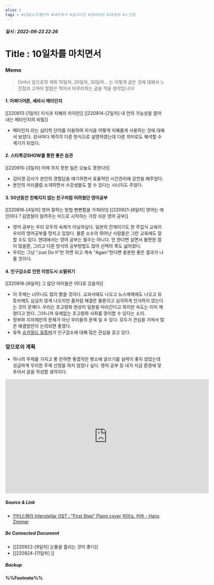 ```yaml
---
alias : 
tags : #1일1노트챌린지 #네트워크 #옵시디언 #원바이원 #10일차 #느낀점
---
```


##### 일시 : 2022-09-23 22:26

# Title : 10일차를 마치면서

### Memo
> [!info] 앞으로의 계획
> 10일차, 20일차, 30일차… 는 이렇게 글쓴 것에 대해서 느낀점과 고쳐야 할점은 적어서 마무리하는 글을 적을 생각입니다!

#### 1. 어쩌다어른, 세바시 메타인지
[[220913-[1일차] 지식과 지혜의 차이란]]
[[220914-[2일차] 내 안의 가능성을 끌어내는 메타인지의 비밀]]
- 메타인지 라는 심리학 단어를 이용하여 지식을 어떻게 지혜롭게 사용하는 것에 대해서 보았다. 강사마다 제각각 다른 방식으로 설명하였는데 다른 의미로도 해석할 수 계기가 되었다.

#### 2. 스타특강SHOW를 통한 좋은 습관
[[220915-[3일차] 어제 하지 못한 일은 오늘도 못한다!]]
- 김미경 강사가 본인의 경험담을 얘기하면서 효율적인 시간관리에 강연을 해주었다.
- 본인의 커리큘럼 소개하면서 수강생들도 할 수 있다는 시너지도 주었다.

#### 3. 50년동안 친해지지 않는 친구처럼 어려웠던 영어공부
[[220916-[4일차] 영어 잘하는 방법 뻔뻔함을 가져라!]]
[[220921-[8일차] 영어는 애인이다？김영철이 알려주는 미드로 시작하는 가장 쉬운 영어 공부]]
- 영어 공부는 우리 모두의 숙제가 아닐까싶다. 일본의 잔재이기도 한 주입식 교육이 우리의 영어공부를 망치고 있었다. 물론 소수의 뛰어난 사람들은 그런 교육에도 잘할 수도 있다. 현대에서는 영어 공부는 필수는 아니다. 안 한다면 살면서 불편한 점이 많을뿐, 그리고 다른 방식의 공부방법도 많아 선택의 폭도 넓어졌다.
- 우리는 그냥 “Just Do It”만 하면 되고 계속 “Again”한다면 충분한 좋은 결과가 나올 것이다.

#### 4. 인구감소로 인한 지방도시 소멸위기
[[220918-[6일차] 그 많던 아이들은 어디로 갔을까]]
- 이 주제는 너무나도 많이 봤을 것이다. 교과서에도 나오고 뉴스매체에도 나오고 유튜브에도 심심치 않게 나오지만 좀처럼 해결은 물론이고 심각하게 인식하지 않는다는 것이 문제다. 우리는 초고령화 현상이 일본을 따라간다고 하지만 속도는 이미 제쳤다고 한다. 그러니까 유례없는 초고령화 사회를 맞이할 수 있다는 소리.
- 정부와 지자체만의 문제가 아닌 우리들의 문제 일 수 있다. 모두가 관심을 가져서 많은 해결방안이 논의되면 좋겠다.
- 유독 [슈카월드 유튜](https://www.youtube.com/watch?v=D1WmehsSXho)[버](https://www.youtube.com/watch?v=MAu2PeRz7b8)가 인구감소에 대해 많은 관심을 갖고 있다.

### 앞으로의 계획
- 하나의 주제를 가지고 롱 런하면 좋겠지만 평소에 글쓰기를 실력이 좋지 않았는데 성급하게 무리한 주제 선정을 하지 않았나 싶다. 영어 공부 등 내가 지금 환경에 맞추어서 글을 작성할 생각이다.

<iframe width="640" height="360" src="https://www.youtube.com/embed/Acv8deK5Rok" title="인터스텔라 Interstellar OST : "First Step" Piano cover 피아노 커버 - Hans Zimmer" frameborder="0" allow="accelerometer; autoplay; clipboard-write; encrypted-media; gyroscope; picture-in-picture" allowfullscreen></iframe>

##### Source & Link
- [인터스텔라 Interstellar OST : "First Step" Piano cover 피아노 커버 - Hans Zimmer](https://youtu.be/Acv8deK5Rok)

##### Be Connected Document
- [[220922-[9일차] 눈물을 흘리는 것이 좋다]]
- [[220924-[11일차] ]]

##### Backup


#### %%Footnote%%

[^1]: 